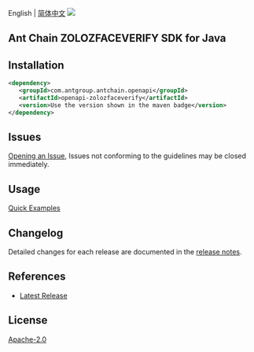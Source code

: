 English | [简体中文](README-CN.md)
![](https://aliyunsdk-pages.alicdn.com/icons/AlibabaCloud.svg)

## Ant Chain ZOLOZFACEVERIFY SDK for Java

## Installation

```xml
<dependency>
   <groupId>com.antgroup.antchain.openapi</groupId>
   <artifactId>openapi-zolozfaceverify</artifactId>
   <version>Use the version shown in the maven badge</version>
</dependency>
```

## Issues
[Opening an Issue](https://github.com/alipay/antchain-openapi-prod-sdk/issues/new), Issues not conforming to the guidelines may be closed immediately.

## Usage
[Quick Examples](https://github.com/alipay/antchain-openapi-prod-sdk/blob/master/docs/0-Examples-EN.md#quick-examples)

## Changelog
Detailed changes for each release are documented in the [release notes](./ChangeLog.txt).

## References
* [Latest Release](https://github.com/alipay/antchain-openapi-prod-sdk/)

## License
[Apache-2.0](http://www.apache.org/licenses/LICENSE-2.0)
